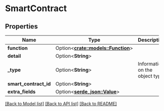 # SmartContract

## Properties

Name | Type | Description | Notes
------------ | ------------- | ------------- | -------------
**function** | Option<[**crate::models::Function**](Function.md)> |  | [optional]
**detail** | Option<**String**> |  | [optional]
**_type** | Option<**String**> | Information on the object type | [optional]
**smart_contract_id** | Option<**String**> |  | [optional]
**extra_fields** | Option<[**serde_json::Value**](.md)> |  | [optional]

[[Back to Model list]](../README.md#documentation-for-models) [[Back to API list]](../README.md#documentation-for-api-endpoints) [[Back to README]](../README.md)


